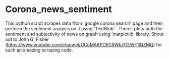 # Corona_news_sentiment
This python script scrapes data from 'google corona search' page and then perform the sentiment analysis on it using 'TextBlob' . Then it plots both the sentiment and subjectivity of news on graph using 'matplotlib' library. 
Shout out to John G. Fisher (https://www.youtube.com/channel/UCoMAKPDECRWb7GEWF1lQZMQ) for such an amazing scraping code.
